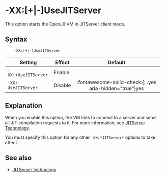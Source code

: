 <!--
* Copyright (c) 2021, 2021 IBM Corp. and others
*
* This program and the accompanying materials are made
* available under the terms of the Eclipse Public License 2.0
* which accompanies this distribution and is available at
* https://www.eclipse.org/legal/epl-2.0/ or the Apache
* License, Version 2.0 which accompanies this distribution and
* is available at https://www.apache.org/licenses/LICENSE-2.0.
*
* This Source Code may also be made available under the
* following Secondary Licenses when the conditions for such
* availability set forth in the Eclipse Public License, v. 2.0
* are satisfied: GNU General Public License, version 2 with
* the GNU Classpath Exception [1] and GNU General Public
* License, version 2 with the OpenJDK Assembly Exception [2].
*
* [1] https://www.gnu.org/software/classpath/license.html
* [2] http://openjdk.java.net/legal/assembly-exception.html
*
* SPDX-License-Identifier: EPL-2.0 OR Apache-2.0 OR GPL-2.0 WITH
* Classpath-exception-2.0 OR LicenseRef-GPL-2.0 WITH Assembly-exception
-->

# -XX:\[+|-\]UseJITServer

This option starts the OpenJ9 VM in JITServer client mode.

## Syntax

        -XX:[+|-]UseJITServer

| Setting                 | Effect | Default                                                                            |
|-------------------------|--------|:----------------------------------------------------------------------------------:|
|`-XX:+UseJITServer`           | Enable |                                                                                    |
|`-XX:-UseJITServer`           | Disable| :fontawesome-solid-check:{: .yes aria-hidden="true"}<span class="sr-only">yes</span> |

## Explanation

When you enable this option, the VM tries to connect to a server and send all JIT compilation requests to it. For more information, see [JITServer Technology](jitserver.md).

You must specify this option for any other `-XX:*JITServer*` options to take effect.

## See also

- [JITServer technology](jitserver.md)

<!-- ==== END OF TOPIC ==== xxusejitserver.md ==== -->
